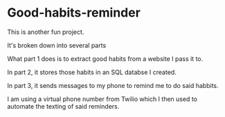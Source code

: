 # Good-habits-reminder

This is another fun project. 

It's broken down into several parts

What part 1 does is to extract good habits from a website I pass it to. 

In part 2, it stores those habits in an SQL databse I created. 

In part 3, it sends messages to my phone to remind me to do said habbits.

I am using a virtual phone number from Twilio which I then used to automate the texting of said reminders. 
